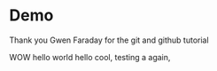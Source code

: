 # Demo

Thank you Gwen Faraday for the git and github tutorial

WOW
hello world
hello
cool, testing a again,
